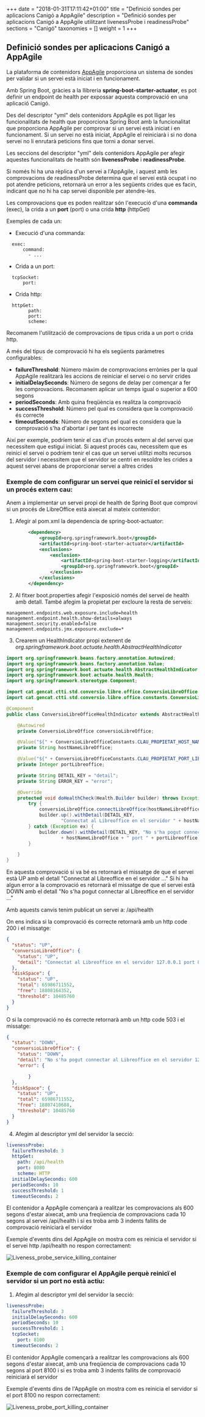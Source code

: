 +++
date        = "2018-01-31T17:11:42+01:00"
title       = "Definició sondes per aplicacions Canigó a AppAgile"
description = "Definició sondes per aplicacions Canigó a AppAgile utilitzant livenessProbe i readinessProbe"
sections    = "Canigó"
taxonomies  = []
weight 		= 1
+++

## Definició sondes per aplicacions Canigó a AppAgile

La plataforma de contenidors [AppAgile](https://canigo.ctti.gencat.cat/cloud/contenidors_appagile/) proporciona un sistema de sondes per validar si un servei està iniciat i en funcionament.

Amb Spring Boot, gràcies a la llibreria **spring-boot-starter-actuator**, es pot definir un endpoint de health per expossar aquesta comprovació en una aplicació Canigó.

Des del descriptor "yml" dels contenidors AppAgile es pot lligar les funcionalitats de health que proporciona Spring Boot amb la funcionalitat que proporciona AppAgile per comprovar si un servei està iniciat i en funcionament. Si un servei no està iniciat, AppAgile el reiniciarà i si no dona servei no li enrutarà peticions fins que torni a donar servei.

Les seccions del descriptor "yml" dels contenidors AppAgile per afegir aquestes funcionalitats de health són **livenessProbe** i **readinessProbe**.

Si només hi ha una rèplica d'un servei a l'AppAgile, i aquest amb les comprovacions de readinessProbe determina que el servei està ocupat i no pot atendre peticions, retornarà un error a les següents crides que es facin, indicant que no hi ha cap servei disponible per atendre-les.

Les comprovacions que es poden realitzar són l'execució d'una **commanda** (exec), la crida a un **port** (port) o una crida **http** (httpGet)

Exemples de cada un:

- Execució d'una commanda:
```
  exec:
      command:
        - ...
```

- Crida a un port:
```
  tcpSocket:
      port: 
```

- Crida http:
```
  httpGet:
    	path: 
    	port: 
    	scheme:
```

Recomanem l'utilització de comprovacions de tipus crida a un port o crida http.

A més del tipus de comprovació hi ha els següents paràmetres configurables:

- **failureThreshold**: Número màxim de comprovacions errònies per la qual AppAgile realitzarà les accions de reiniciar el servei o no servir crides
- **initialDelaySeconds**: Número de segons de delay per començar a fer les comprovacions. Recomanem aplicar un temps igual o superior a 600 segons
- **periodSeconds**: Amb quina freqüència es realitza la comprovació
- **successThreshold**: Número pel qual es considera que la comprovació és correcte
- **timeoutSeconds**: Número de segons pel qual es considera que la comprovació s'ha d'abortar i per tant és incorrecte

Així per exemple, podríem tenir el cas d'un procés extern al del servei que necessitem que estigui iniciat. Si aquest procés cau, necessitem que es reinici el servei o podríem tenir el cas que un servei utilitzi molts recursos del servidor i necessitem que el servidor se centri en resoldre les crides a aquest servei abans de proporcionar servei a altres crides

### Exemple de com configurar un servei que reinicï el servidor si un procés extern cau:

Anem a implementar un servei propi de health de Spring Boot que comprovi si un procés de LibreOffice està aixecat al mateix contenidor:

1. Afegir al pom.xml la dependencia de spring-boot-actuator:

``` xml
		<dependency>
			<groupId>org.springframework.boot</groupId>
			<artifactId>spring-boot-starter-actuator</artifactId>
			<exclusions>
				<exclusion>
					<artifactId>spring-boot-starter-logging</artifactId>
					<groupId>org.springframework.boot</groupId>
				</exclusion>
			</exclusions>
		</dependency>
```
		
2. Al fitxer boot.properties afegir l'exposició només del servei de health amb detall. També afegim la propietat per excloure la resta de serveis:

``` properties
management.endpoints.web.exposure.include=health
management.endpoint.health.show-details=always
management.security.enabled=false
management.endpoints.jmx.exposure.exclude=*
```

3. Crearem un HealthIndicator propi extenent de *org.springframework.boot.actuate.health.AbstractHealthIndicator*

``` java
import org.springframework.beans.factory.annotation.Autowired;
import org.springframework.beans.factory.annotation.Value;
import org.springframework.boot.actuate.health.AbstractHealthIndicator;
import org.springframework.boot.actuate.health.Health;
import org.springframework.stereotype.Component;

import cat.gencat.ctti.std.conversio.libre.office.ConversioLibreOffice;
import cat.gencat.ctti.std.conversio.libre.office.constants.ConversioLibreOfficeConstants;

@Component
public class ConversioLibreOfficeHealthIndicator extends AbstractHealthIndicator {

	@Autowired
	private ConversioLibreOffice conversioLibreOffice;

	@Value("${" + ConversioLibreOfficeConstants.CLAU_PROPIETAT_HOST_NAME_LIBRE_OFFICE + "}")
	private String hostNameLibreOffice;

	@Value("${" + ConversioLibreOfficeConstants.CLAU_PROPIETAT_PORT_LIBRE_OFFICE + "}")
	private Integer portLibreoffice;

	private String DETAIL_KEY = "detail";
	private String ERROR_KEY = "error";

	@Override
	protected void doHealthCheck(Health.Builder builder) throws Exception {
		try {
			conversioLibreOffice.connectLibreOffice(hostNameLibreOffice, portLibreoffice);
			builder.up().withDetail(DETAIL_KEY,
					"Connectat al Libreoffice en el servidor " + hostNameLibreOffice + " port " + portLibreoffice);
		} catch (Exception ex) {
			builder.down().withDetail(DETAIL_KEY, "No s'ha pogut connectar al Libreoffice en el servidor "
					+ hostNameLibreOffice + " port " + portLibreoffice).withDetail(ERROR_KEY, ex);
		}

	}
}
```

En aquesta comprovació si va bé es retornarà el missatge de que el servei està UP amb el detall "Connectat al Libreoffice en el servidor ..."
Si hi ha algun error a la comprovació es retornarà el missatge de que el servei està DOWN amb el detall "No s'ha pogut connectar al Libreoffice en el servidor ..."

Amb aquests canvis tenim publicat un servei a:
/api/health

On ens indica si la comprovació és correcte retornarà amb un http code 200 i el missatge:

``` json
{
  "status": "UP",
  "conversioLibreOffice": {
    "status": "UP",
    "detail": "Connectat al Libreoffice en el servidor 127.0.0.1 port 8100"
  },
  "diskSpace": {
    "status": "UP",
    "total": 65986711552,
    "free": 18808164352,
    "threshold": 10485760
  }
}
```

O si la comprovació no és correcte retornarà amb un http code 503 i el missatge:

``` json
{
  "status": "DOWN",
  "conversioLibreOffice": {
    "status": "DOWN",
    "detail": "No s'ha pogut connectar al Libreoffice en el servidor 127.0.0.1 port 8100",
    "error": {

		}
  },
  "diskSpace": {
    "status": "UP",
    "total": 65986711552,
    "free": 18807410688,
    "threshold": 10485760
  }
}
```

4. Afegim al descriptor yml del servidor la secció:

``` yml
livenessProbe:
  failureThreshold: 3
  httpGet:
    path: /api/health
    port: 8080
    scheme: HTTP
  initialDelaySeconds: 600
  periodSeconds: 10
  successThreshold: 1
  timeoutSeconds: 2
```
  
El contenidor a AppAgile començarà a realitzar les comprovacions als 600 segons d'estar aixecat, amb una freqüencia de comprovacions cada 10 segons al servei /api/health i si es troba amb 3 indents fallits de comprovació reiniciarà el servidor

Exemple d'events dins del AppAgile on mostra com es reinicia el servidor si el servei http /api/health no respon correctament:

![Liveness_probe_service_killing_container](/content/drafts/Liveness_probe_service_killing_container.png "Liveness probe service killing container")

### Exemple de com configurar el AppAgile perquè reinicï el servidor si un port no està actiu:

1. Afegim al descriptor yml del servidor la secció:

``` yml
livenessProbe:
  failureThreshold: 3
  initialDelaySeconds: 600
  periodSeconds: 10
  successThreshold: 1
  tcpSocket:
    port: 8100
  timeoutSeconds: 2
```
  
El contenidor AppAgile començarà a realitzar les comprovacions als 600 segons d'estar aixecat, amb una freqüencia de comprovacions cada 10 segons al port 8100 i si es troba amb 3 indents fallits de comprovació reiniciarà el servidor

Exemple d'events dins de l'AppAgile on mostra com es reinicia el servidor si el port 8100 no respon correctament:

![Liveness_probe_port_killing_container](/content/drafts/Liveness_probe_port_killing_container.png "Liveness probe port killing container")

